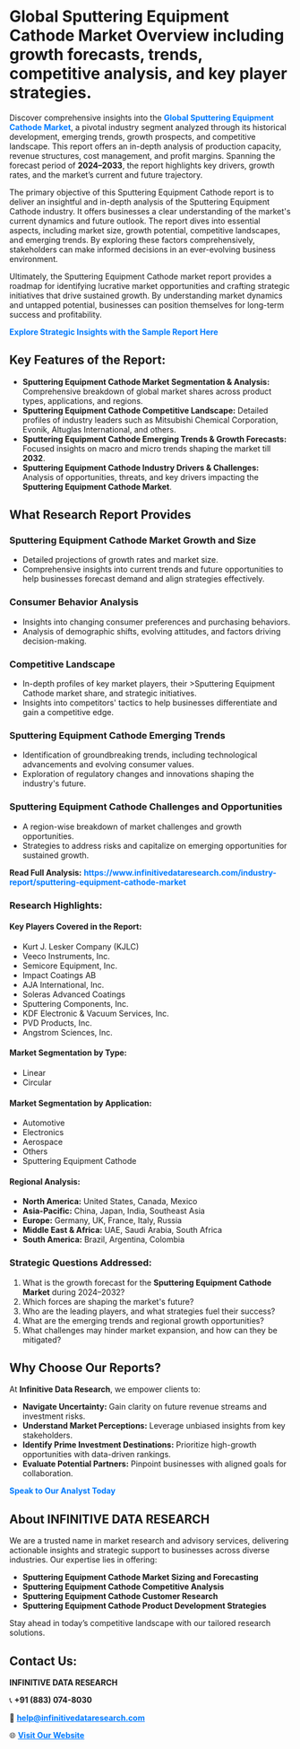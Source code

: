 <h1>Global Sputtering Equipment Cathode Market Overview including growth forecasts, trends, competitive analysis, and key player strategies.</h1>
<p>
Discover comprehensive insights into the 
<a href="https://www.infinitivedataresearch.com/industry-report/sputtering-equipment-cathode-market" rel="dofollow" style="color: #007BFF; text-decoration: none;"><strong>Global Sputtering Equipment Cathode Market</strong></a>, a pivotal industry segment analyzed through its historical development, emerging trends, growth prospects, and competitive landscape. This report offers an in-depth analysis of production capacity, revenue structures, cost management, and profit margins. Spanning the forecast period of <strong>2024–2033</strong>, the report highlights key drivers, growth rates, and the market’s current and future trajectory.
</p>
<p>
The primary objective of this Sputtering Equipment Cathode report is to deliver an insightful and in-depth analysis of the Sputtering Equipment Cathode industry. It offers businesses a clear understanding of the market's current dynamics and future outlook. The report dives into essential aspects, including market size, growth potential, competitive landscapes, and emerging trends. By exploring these factors comprehensively, stakeholders can make informed decisions in an ever-evolving business environment.
</p>
<p>
Ultimately, the Sputtering Equipment Cathode market report provides a roadmap for identifying lucrative market opportunities and crafting strategic initiatives that drive sustained growth. By understanding market dynamics and untapped potential, businesses can position themselves for long-term success and profitability.
</p>
<p>
<a href="https://www.infinitivedataresearch.com/request-sample/reportId=102033" style="color: #007BFF; text-decoration: none;"><strong>Explore Strategic Insights with the Sample Report Here</strong></a>
</p>

<h2>Key Features of the Report:</h2>
<ul>
<li><strong>Sputtering Equipment Cathode Market Segmentation & Analysis:</strong> Comprehensive breakdown of global market shares across product types, applications, and regions.</li>
<li><strong>Sputtering Equipment Cathode Competitive Landscape:</strong> Detailed profiles of industry leaders such as Mitsubishi Chemical Corporation, Evonik, Altuglas International, and others.</li>
<li><strong>Sputtering Equipment Cathode Emerging Trends & Growth Forecasts:</strong> Focused insights on macro and micro trends shaping the market till <strong>2032</strong>.</li>
<li><strong>Sputtering Equipment Cathode Industry Drivers & Challenges:</strong> Analysis of opportunities, threats, and key drivers impacting the <strong>Sputtering Equipment Cathode Market</strong>.</li>
</ul>

<h2>What Research Report Provides</h2>
<h3>Sputtering Equipment Cathode Market Growth and Size</h3>
<ul>
<li>Detailed projections of growth rates and market size.</li>
<li>Comprehensive insights into current trends and future opportunities to help businesses forecast demand and align strategies effectively.</li>
</ul>

<h3>Consumer Behavior Analysis</h3>
<ul>
<li>Insights into changing consumer preferences and purchasing behaviors.</li>
<li>Analysis of demographic shifts, evolving attitudes, and factors driving decision-making.</li>
</ul>

<h3>Competitive Landscape</h3>
<ul>
<li>In-depth profiles of key market players, their >Sputtering Equipment Cathode market share, and strategic initiatives.</li>
<li>Insights into competitors' tactics to help businesses differentiate and gain a competitive edge.</li>
</ul>

<h3>Sputtering Equipment Cathode Emerging Trends</h3>
<ul>
<li>Identification of groundbreaking trends, including technological advancements and evolving consumer values.</li>
<li>Exploration of regulatory changes and innovations shaping the industry's future.</li>
</ul>

<h3>Sputtering Equipment Cathode Challenges and Opportunities</h3>
<ul>
<li>A region-wise breakdown of market challenges and growth opportunities.</li>
<li>Strategies to address risks and capitalize on emerging opportunities for sustained growth.</li>
</ul>
<p><strong>Read Full Analysis:</strong> <a href="https://www.infinitivedataresearch.com/industry-report/sputtering-equipment-cathode-market" rel="dofollow" style="color: #007BFF; text-decoration: none;"><strong>https://www.infinitivedataresearch.com/industry-report/sputtering-equipment-cathode-market</strong></a></p>
<h3>Research Highlights:</h3>
<h4>Key Players Covered in the Report:</h4>
<ul><li>Kurt J. Lesker Company (KJLC)</li><li>Veeco Instruments, Inc.</li><li>Semicore Equipment, Inc.</li><li>Impact Coatings AB</li><li>AJA International, Inc.</li><li>Soleras Advanced Coatings</li><li>Sputtering Components, Inc.</li><li>KDF Electronic &amp; Vacuum Services, Inc.</li><li>PVD Products, Inc.</li><li>Angstrom Sciences, Inc.</li></ul>
<h4>Market Segmentation by Type:</h4>
<ul><li>Linear</li><li>Circular</li></ul>
<h4>Market Segmentation by Application:</h4>
<ul><li>Automotive</li><li>Electronics</li><li>Aerospace</li><li>Others</li><li>Sputtering Equipment Cathode</li></ul>

<h4>Regional Analysis:</h4>
<ul>
<li><strong>North America:</strong> United States, Canada, Mexico</li>
<li><strong>Asia-Pacific:</strong> China, Japan, India, Southeast Asia</li>
<li><strong>Europe:</strong> Germany, UK, France, Italy, Russia</li>
<li><strong>Middle East & Africa:</strong> UAE, Saudi Arabia, South Africa</li>
<li><strong>South America:</strong> Brazil, Argentina, Colombia</li>
</ul>

<h3>Strategic Questions Addressed:</h3>
<ol>
<li>What is the growth forecast for the <strong>Sputtering Equipment Cathode Market</strong> during 2024–2032?</li>
<li>Which forces are shaping the market's future?</li>
<li>Who are the leading players, and what strategies fuel their success?</li>
<li>What are the emerging trends and regional growth opportunities?</li>
<li>What challenges may hinder market expansion, and how can they be mitigated?</li>
</ol>

<h2>Why Choose Our Reports?</h2>
<p>At <strong>Infinitive Data Research</strong>, we empower clients to:</p>
<ul>
<li><strong>Navigate Uncertainty:</strong> Gain clarity on future revenue streams and investment risks.</li>
<li><strong>Understand Market Perceptions:</strong> Leverage unbiased insights from key stakeholders.</li>
<li><strong>Identify Prime Investment Destinations:</strong> Prioritize high-growth opportunities with data-driven rankings.</li>
<li><strong>Evaluate Potential Partners:</strong> Pinpoint businesses with aligned goals for collaboration.</li>
</ul>
<p><a href="https://www.infinitivedataresearch.com/industry-report/sputtering-equipment-cathode-market" rel="dofollow" style="color: #007BFF; text-decoration: none;"><strong>Speak to Our Analyst Today</strong></a></p>

<h2>About INFINITIVE DATA RESEARCH</h2>
<p>We are a trusted name in market research and advisory services, delivering actionable insights and strategic support to businesses across diverse industries. Our expertise lies in offering:</p>
<ul>
<li><strong>Sputtering Equipment Cathode Market Sizing and Forecasting</strong></li>
<li><strong>Sputtering Equipment Cathode Competitive Analysis</strong></li>
<li><strong>Sputtering Equipment Cathode Customer Research</strong></li>
<li><strong>Sputtering Equipment Cathode Product Development Strategies</strong></li>
</ul>
<p>Stay ahead in today’s competitive landscape with our tailored research solutions.</p>

<h2>Contact Us:</h2>
<p><strong>INFINITIVE DATA RESEARCH</strong></p>
<p>📞 <strong>+91 (883) 074-8030</strong></p>
<p>📧 <strong><a href="mailto:help@infinitivedataresearch.com" style="color: #007BFF;">help@infinitivedataresearch.com</a></strong></p>
<p>🌐 <strong><a href="https://www.infinitivedataresearch.com" rel="dofollow" style="color: #007BFF;">Visit Our Website</a></strong></p>